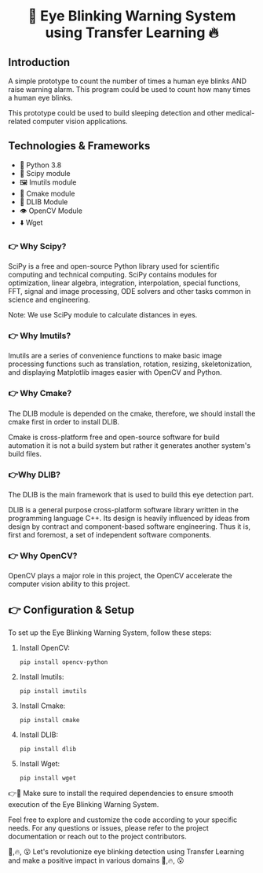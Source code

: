 <h1 align="center">🚀 Eye Blinking Warning System using Transfer Learning 🔥</h1>

<h2>Introduction</h2>
<p>A simple prototype to count the number of times a human eye blinks AND raise warning alarm. This program could be used to count how many times a human eye blinks.</p>
<p>This prototype could be used to build sleeping detection and other medical-related computer vision applications.</p>

<h2>Technologies & Frameworks</h2>
<ul>
  <li>🐍 Python 3.8</li>
  <li>🔬 Scipy module</li>
  <li>🖼️ Imutils module</li>
  <li>🔨 Cmake module</li>
  <li>🤖 DLIB Module</li>
  <li>👁️ OpenCV Module</li>
  <li>⬇️ Wget</li>
</ul>

<h3>👉 Why Scipy?</h3>
<p>SciPy is a free and open-source Python library used for scientific computing and technical computing. SciPy contains modules for optimization, linear algebra, integration, interpolation, special functions, FFT, signal and image processing, ODE solvers and other tasks common in science and engineering.</p>
<p>Note: We use SciPy module to calculate distances in eyes.</p>

<h3>👉 Why Imutils?</h3>
<p>Imutils are a series of convenience functions to make basic image processing functions such as translation, rotation, resizing, skeletonization, and displaying Matplotlib images easier with OpenCV and Python.</p>

<h3>👉 Why Cmake?</h3>
<p>The DLIB module is depended on the cmake, therefore, we should install the cmake first in order to install DLIB.</p>
<p>Cmake is cross-platform free and open-source software for build automation it is not a build system but rather it generates another system's build files.</p>

<h3>👉Why DLIB?</h3>
<p>The DLIB is the main framework that is used to build this eye detection part.</p>
<p>DLIB is a general purpose cross-platform software library written in the programming language C++. Its design is heavily influenced by ideas from design by contract and component-based software engineering. Thus it is, first and foremost, a set of independent software components.</p>

<h3>👉 Why OpenCV?</h3>
<p>OpenCV plays a major role in this project, the OpenCV accelerate the computer vision ability to this project.</p>

<h2>👉 Configuration & Setup</h2>
<p>To set up the Eye Blinking Warning System, follow these steps:</p>

<ol>
  <li>Install OpenCV:</li>
  <pre><code>pip install opencv-python</code></pre>

  <li>Install Imutils:</li>
  <pre><code>pip install imutils</code></pre>

  <li>Install Cmake:</li>
  <pre><code>pip install cmake</code></pre>

  <li>Install DLIB:</li>
  <pre><code>pip install dlib</code></pre>

  <li>Install Wget:</li>
  <pre><code>pip install wget</code></pre>
</ol>

<p>👉🎯 Make sure to install the required dependencies to ensure smooth execution of the Eye Blinking Warning System.</p>

<p>Feel free to explore and customize the code according to your specific needs. For any questions or issues, please refer to the project documentation or reach out to the project contributors.</p>

<p> 🚀,🔥, 😮 Let's revolutionize eye blinking detection using Transfer Learning and make a positive impact in various domains 🚀,🔥, 😮</p>

